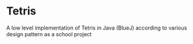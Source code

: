 # Tetris
A low level implementation of Tetris in Java (BlueJ) according to various design pattern as a school project
